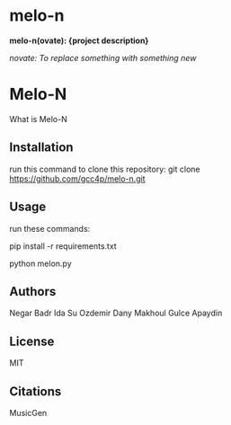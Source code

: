 # melo-n

**melo-n(ovate): {project description}**

_novate: To replace something with something new_
# Melo-N

What is Melo-N

## Installation

run this command to clone this repository: git clone https://github.com/gcc4p/melo-n.git

## Usage

run these commands:

pip install -r requirements.txt

python melon.py


## Authors

Negar Badr
Ida Su Ozdemir
Dany Makhoul
Gulce Apaydin

## License

MIT

## Citations

MusicGen

